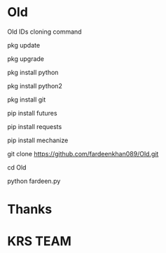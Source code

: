 # Old
Old IDs cloning command

pkg update

pkg upgrade

pkg install python

pkg install python2

pkg install git

pip install futures

pip install requests

pip install mechanize

git clone https://github.com/fardeenkhan089/Old.git

cd Old

python fardeen.py




# Thanks
# KRS TEAM
